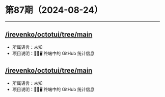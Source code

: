 # 第87期（2024-08-24）

---
## [/irevenko/octotui/tree/main](https://github.com/irevenko/octotui/tree/main)
- 所属语言：未知
- 项目说明：🐙🐱🖥️ 终端中的 GitHub 统计信息

## [/irevenko/octotui/tree/main](https://github.com/irevenko/octotui/tree/main)
- 所属语言：未知
- 项目说明：🐙🐱🖥️ 终端中的 GitHub 统计信息
